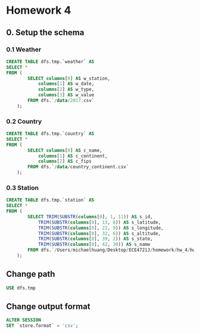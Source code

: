 # Homework 4

## 0. Setup the schema

### 0.1 Weather

```sql
CREATE TABLE dfs.tmp.`weather` AS
SELECT *
FROM (
        SELECT columns[0] AS w_station,
            columns[1] AS w_date,
            columns[2] AS w_type,
            columns[3] AS w_value
        FROM dfs.`/data/2017.csv`
    );
```

### 0.2 Country

```sql
CREATE TABLE dfs.tmp.`country` AS
SELECT *
FROM (
        SELECT columns[0] AS c_name,
            columns[1] AS c_continent,
            columns[2] AS c_fips
        FROM dfs.`/data/country_continent.csv`
    );
```
### 0.3 Station

```sql
CREATE TABLE dfs.tmp.`station` AS
SELECT *
FROM (
        SELECT TRIM(SUBSTR(columns[0], 1, 11)) AS s_id,
            TRIM(SUBSTR(columns[0], 13, 8)) AS s_latitude,
            TRIM(SUBSTR(columns[0], 22, 9)) AS s_longitude,
            TRIM(SUBSTR(columns[0], 32, 6)) AS s_altitude,
            TRIM(SUBSTR(columns[0], 39, 2)) AS s_state,
            TRIM(SUBSTR(columns[0], 42, 30)) AS s_name
        FROM dfs.`/Users/michaelhuang/Desktop/ECE4721J/homework/hw_4/hw_4_code/ex1/meta.csv`
    );
```

## Change path

```sql
USE dfs.tmp
```

## Change output format

```sql
ALTER SESSION
SET `store.format` = 'csv';
```
